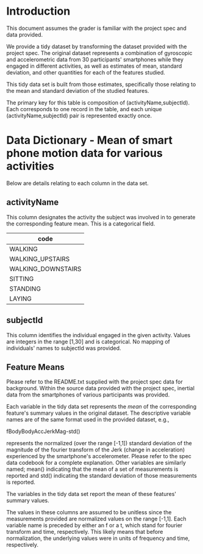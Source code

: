 # Introduction
This document assumes the grader is familiar with the project spec and data provided.

We provide a tidy dataset by transforming the dataset provided with the project spec. The original dataset represents a combination of gyroscopic and accelerometric data from 30 participants' smartphones while they engaged in different activities, as well as estimates of mean, standard deviation, and other quantities for each of the features studied.

This tidy data set is built from those estimates, specifically those relating to the mean and standard deviation of the studied features.

The primary key for this table is composition of (activityName,subjectId). Each corresponds to one record in the table, and each unique (activityName,subjectId) pair is represented exactly once.

# Data Dictionary - Mean of smart phone motion data for various activities
Below are details relating to each column in the data set.

## activityName
This column designates the activity the subject was involved in to generate the corresponding feature mean. This is a categorical field.

|code              |
|------------------|
|WALKING           |
|WALKING_UPSTAIRS  |
|WALKING_DOWNSTAIRS|
|SITTING           |
|STANDING          |
|LAYING            |

## subjectId
This column identifies the individual engaged in the given activity. Values are integers in the range [1,30] and is categorical. No mapping of individuals' names to subjectId was provided.

## Feature Means
Please refer to the README.txt supplied with the project spec data for background. Within the source data provided with the project spec, inertial data from the smartphones of various participants was provided.

Each variable in the tidy data set represents the _mean_ of the corresponding feature's summary values in the original dataset. The descriptive variable names are of the same format used in the provided dataset, e.g.,

fBodyBodyAccJerkMag-std()

represents the normalized (over the range [-1,1]) standard deviation of the magnitude of the fourier transform of the Jerk (change in acceleration) experienced by the smartphone's accelerometer. Please refer to the spec data codebook for a complete explanation. Other variables are similarly named; mean() indicating that the mean of a set of measurements is reported and std() indicating the standard deviation of those measurements is reported.

The variables in the tidy data set report the mean of these features' summary values.

The values in these columns are assumed to be unitless since the measurements provided are normalized values on the range [-1,1]. Each variable name is preceded by either an f or a t, which stand for fourier transform and time, respectively. This likely means that before normalization, the underlying values were in units of frequency and time, respectively.